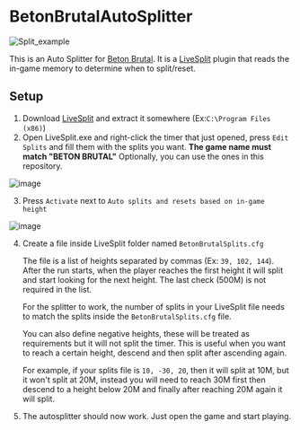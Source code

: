 # BetonBrutalAutoSplitter

![Split_example](https://user-images.githubusercontent.com/16226383/233757140-5b62897a-1534-4544-b99a-ea4e9d9e77dc.gif)

This is an Auto Splitter for [Beton Brutal](https://store.steampowered.com/app/2330500/BETON_BRUTAL/). It is a [LiveSplit](https://livesplit.org/downloads/) plugin that reads the in-game memory to determine when to split/reset.

## Setup

1. Download [LiveSplit](https://livesplit.org/downloads/) and extract it somewhere (Ex:`C:\Program Files (x86)`)
2. Open LiveSplit.exe and right-click the timer that just opened, press `Edit Splits` and fill them with the splits you want. __The game name must match "BETON BRUTAL"__ Optionally, you can use the ones in this repository.

![image](https://user-images.githubusercontent.com/16226383/235325588-28abea04-c3bd-449a-b6f1-8e2415a72b7e.png)

3. Press `Activate` next to `Auto splits and resets based on in-game height`

![image](https://user-images.githubusercontent.com/16226383/235325693-f7292c01-7bc4-4a5f-8859-291771a5609f.png)


4. Create a file inside LiveSplit folder named `BetonBrutalSplits.cfg`

    The file is a list of heights separated by commas (Ex: `39, 102, 144`). After the run starts, when the player reaches the first height it will split and start looking for the next height. The last check (500M) is not required in the list.

    For the splitter to work, the number of splits in your LiveSplit file needs to match the splits inside the `BetonBrutalSplits.cfg` file.

    You can also define negative heights, these will be treated as requirements but it will not split the timer. This is useful when you want to reach a certain height, descend and then split after ascending again. 

    For example, if your splits file is `10, -30, 20`, then it will split at 10M, but it won't split at 20M, instead you will need to reach 30M first then descend to a height below 20M and finally after reaching 20M again it will split.
    
5. The autosplitter should now work. Just open the game and start playing.
